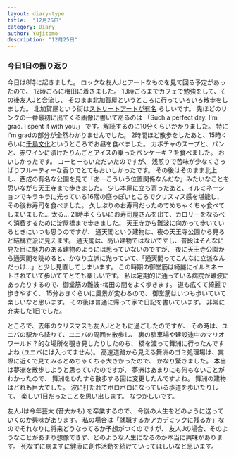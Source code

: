```yaml
---
layout: diary-type
title:  "12月25日"
category: Diary
author: Yujitomo
description: "12月25日"
---
```




### 今日1日の振り返り

今日は8時に起きました。
ロックな友人Jとアートなものを見て回る予定があったので、
12時ごろに梅田に着きました。
13時ごろまでカフェで勉強をして、その後友人Jと合流し、
そのまま北加賀屋というところに行っていろいろ散歩をしました。
北加賀屋という街は[ストリートアートが有名](https://osaka-info.jp/special/features-art-kitakagaya/)
らしいです。
先ほどのリンクの一番最初に出てくる画像に書いてあるのは
「Such a perfect day. I'm grad. I spent it with you.」
です。解読するのに10分くらいかかりました。
特にI'm gradの部分が全然わかりませんでした。
2時間ほど散歩をしたあと、15時くらいに[千鳥文化](http://www.chidoribunka.jp/)というところでお昼を食べました。
カボチャのスープと、パンと、赤ワインに漬けたりんごとアイスの乗ったパンケーキ？を食べました。
おいしかったです。
コーヒーもいただいたのですが、
浅煎りで苦味が少なくさっぱりフルーティーな香りでとてもおいしかったです。
その後はそのまま北上し、西成の有名な公園を見て「あーこういう位置関係なんだな」みたいなことを思いながら天王寺まで歩きました。
少し本屋に立ち寄ったあと、イルミネーションでキラキラに光っている16階の庭っぽいところでクリスマス感を堪能し、
その後お寿司を食べました。
久しぶりのお寿司だったのでめちゃくちゃ食べてしまいました... 太る...
21時半くらいにお寿司屋さんを出て、カロリーをなるべく消費するために淀屋橋まで歩きました。
天王寺から難波に向かって歩いているときにいつも思うのですが、
通天閣という建物は、夜の天王寺公園から見ると結構立派に見えます。
通天閣は、高い建物ではないですし、普段はそんなに見た目に魅力のある建物のようには思っていないのですが、
夜に天王寺公園から通天閣を眺めると、かなり立派に光っていて、「通天閣ってこんなに立派なんだっけ...」と少し見直してしまいます。
この時期の御堂筋は綺麗にイルミネートされていて歩いててとても楽しいです。
私は定期的に通っている病院が難波にあったりするので、御堂筋の難波-梅田の間をよく歩きます。
道も広くて綺麗で歩きやすく、
15分おきくらいに風景が変わるので、
御堂筋はいつも歩いていて楽しいなと思います。
その後は普通に帰って家で日記を書いています。
非常に充実した1日でした。

ところで、去年のクリスマスも友人Jとともに過ごしたのですが、
その時は、ユニバの駅から降りて、ユニバの周囲を散歩し、
裏の駐車場や建設途中のマリオワールド？的な場所を覗き見したりしたのち、
橋を渡って舞洲に行ったんですよね (ユニバには入ってません)。
高速道路から見える舞洲のゴミ処理場は、実際に近くで見てみるとめちゃくちゃ大きかったので、
かなり驚きました。
本当は夢洲を散歩しようと思っていたのですが、
夢洲はあまりにも何もないことがわかったので、
舞洲をひたすら散歩する回に変更したんですよね。
舞洲の建物はどれも巨大でした。
波に打たれてボロボロになっている歩道を歩いたりして、
楽しい1日だったことを思い出します。
なつかしいです。

友人Jは今年芸大 (音大かも) を卒業するので、
今後の人生をどのように送っていくのか興味があります。
私の場合は「就職するかアカデミックに残るか」なのでそれなりに将来どうなってるか予想がつくのですが、
友人Jの場合、そのようなことがあまり想像できず、どのような人生になるのか本当に興味があります。
死なずに病まずに健康に創作活動を続けていってほしいなと思います。
